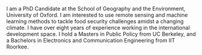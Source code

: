 I am a PhD Candidate at the School of Geography and the Environment, University of Oxford. I am interested to use remote sensing and machine learning methods to tackle food security challenges amidst a changing climate. I have over eight years of experience working in the international development space. I hold a Masters in Public Policy from UC Berkeley, and a Bachelors in Electronics and Communication Engineering from IIT Roorkee.
